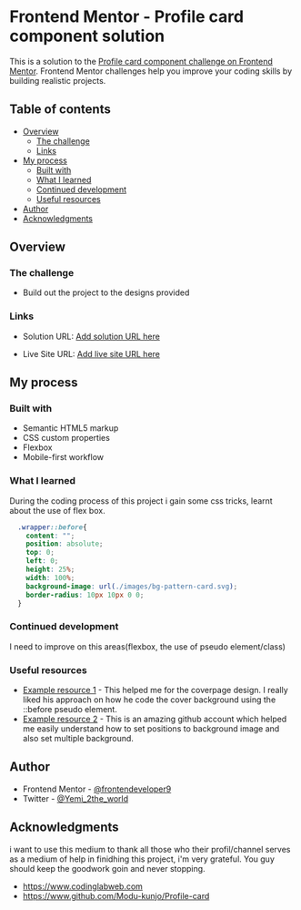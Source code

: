 # Frontend Mentor - Profile card component solution

This is a solution to the [Profile card component challenge on Frontend Mentor](https://www.frontendmentor.io/challenges/profile-card-component-cfArpWshJ). Frontend Mentor challenges help you improve your coding skills by building realistic projects. 

## Table of contents

- [Overview](#overview)
  - [The challenge](#the-challenge)
  - [Links](#links)
- [My process](#my-process)
  - [Built with](#built-with)
  - [What I learned](#what-i-learned)
  - [Continued development](#continued-development)
  - [Useful resources](#useful-resources)
- [Author](#author)
- [Acknowledgments](#acknowledgments)


## Overview

### The challenge

- Build out the project to the designs provided


### Links

- Solution URL: [Add solution URL here](https://www.frontendmentor.io/solutions/social-presence-profile-card-build-using-html-5-css-3-and-flexbox-zEp_tvcLzQ)

- Live Site URL: [Add live site URL here](https://profile-card-design-challenge.netlify.app/)

## My process

### Built with

- Semantic HTML5 markup
- CSS custom properties
- Flexbox
- Mobile-first workflow

### What I learned

During the coding process of this project i gain some css tricks, learnt about the use of flex box.

```css
  .wrapper::before{
    content: "";
    position: absolute;
    top: 0;
    left: 0;
    height: 25%;
    width: 100%;
    background-image: url(./images/bg-pattern-card.svg);
    border-radius: 10px 10px 0 0;
  }
```
### Continued development
I need to improve on this areas(flexbox, the use of pseudo element/class)

### Useful resources

- [Example resource 1](https://www.codinglabweb.com) - This helped me for the coverpage design. I really liked his approach on how he code the cover background using the ::before pseudo element.
- [Example resource 2](https://www.github.com/Modu-kunjo/Profile-card) - This is an amazing github account which helped me easily understand how to set positions to background image and also set multiple background.

## Author
- Frontend Mentor - [@frontendeveloper9](https://www.frontendmentor.io/profile/frontendeveloper9)
- Twitter - [@Yemi_2the_world](https://www.twitter.com/Yemi_2the_world)

## Acknowledgments
i want to use this medium to thank all those who their profil/channel serves  as a medium of help in finidhing this project, i'm very grateful. You guy should keep the goodwork goin and never stopping.
- https://www.codinglabweb.com
- https://www.github.com/Modu-kunjo/Profile-card
